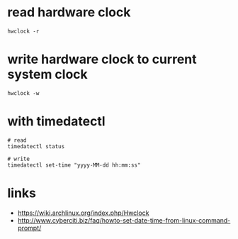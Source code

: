 # read hardware clock

    hwclock -r

# write hardware clock to current system clock

    hwclock -w

# with timedatectl

    # read
    timedatectl status

    # write
    timedatectl set-time "yyyy-MM-dd hh:mm:ss"

# links

* https://wiki.archlinux.org/index.php/Hwclock
* http://www.cyberciti.biz/faq/howto-set-date-time-from-linux-command-prompt/
